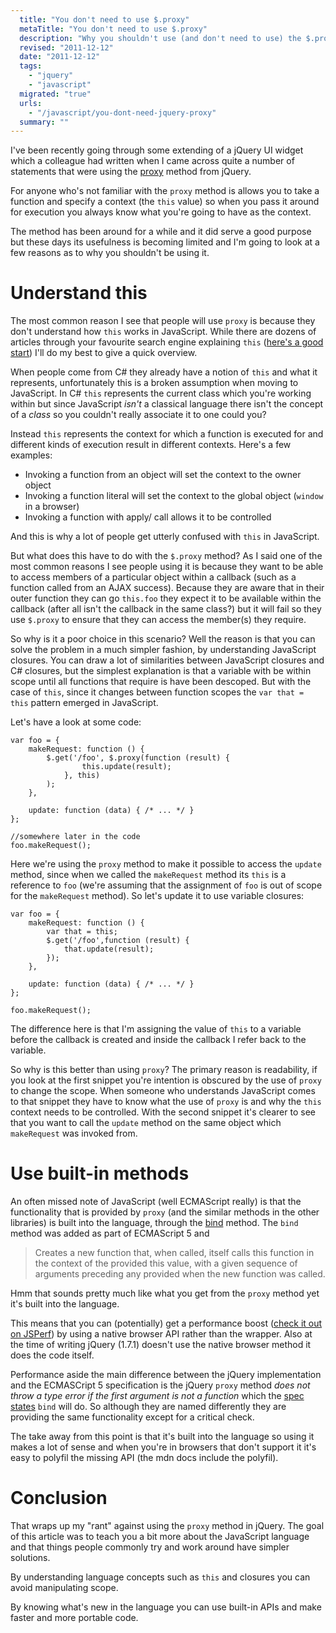 ```yaml
---
  title: "You don't need to use $.proxy"
  metaTitle: "You don't need to use $.proxy"
  description: "Why you shouldn't use (and don't need to use) the $.proxy method in jQuery"
  revised: "2011-12-12"
  date: "2011-12-12"
  tags: 
    - "jquery"
    - "javascript"
  migrated: "true"
  urls: 
    - "/javascript/you-dont-need-jquery-proxy"
  summary: ""
---
```

I've been recently going through some extending of a jQuery UI widget which a colleague had written when I came across quite a number of statements that were using the [proxy][1] method from jQuery.

For anyone who's not familiar with the `proxy` method is allows you to take a function and specify a context (the `this` value) so when you pass it around for execution you always know what you're going to have as the context.

The method has been around for a while and it did serve a good purpose but these days its usefulness is becoming limited and I'm going to look at a few reasons as to why you shouldn't be using it.

# Understand this

The most common reason I see that people will use `proxy` is because they don't understand how `this` works in JavaScript. While there are dozens of articles through your favourite search engine explaining `this` ([here's a good start][2]) I'll do my best to give a quick overview.

When people come from C# they already have a notion of `this` and what it represents, unfortunately this is a broken assumption when moving to JavaScript. In C# `this` represents the current class which you're working within but since JavaScript *isn't* a classical language there isn't the concept of a *class* so you couldn't really associate it to one could you?

Instead `this` represents the context for which a function is executed for and different kinds of execution result in different contexts. Here's a few examples:

* Invoking a function from an object will set the context to the owner object
* Invoking a function literal will set the context to the global object (`window` in a browser)
* Invoking a function with apply/ call allows it to be controlled

And this is why a lot of people get utterly confused with `this` in JavaScript.

But what does this have to do with the `$.proxy` method? As I said one of the most common reasons I see people using it is because they want to be able to access members of a particular object within a callback (such as a function called from an AJAX success). Because they are aware that in their outer function they can go `this.foo` they expect it to be available within the callback (after all isn't the callback in the same class?) but it will fail so they use `$.proxy` to ensure that they can access the member(s) they require.

So why is it a poor choice in this scenario? Well the reason is  that you can solve the problem in a much simpler fashion, by understanding JavaScript closures. You can draw a lot of similarities between JavaScript closures and C# closures, but the simplest explanation is that a variable with be within scope until all functions that require is have been descoped. But with the case of `this`, since it changes between function scopes the `var that = this` pattern emerged in JavaScript.

Let's have a look at some code:

    var foo = {
        makeRequest: function () {
            $.get('/foo', $.proxy(function (result) {
                    this.update(result);
                }, this)
            );
        },

        update: function (data) { /* ... */ }
    };

    //somewhere later in the code
    foo.makeRequest();

Here we're using the `proxy` method to make it possible to access the `update` method, since when we called the `makeRequest` method its `this` is a reference to `foo` (we're assuming that the assignment of `foo` is out of scope for the `makeRequest` method). So let's update it to use variable closures:

    var foo = {
        makeRequest: function () {
            var that = this;
            $.get('/foo',function (result) {
                that.update(result);
            });
        },

        update: function (data) { /* ... */ }
    };

    foo.makeRequest();

The difference here is that I'm assigning the value of `this` to a variable before the callback is created and inside the callback I refer back to the variable.

So why is this better than using `proxy`? The primary reason is readability, if you look at the first snippet you're intention is obscured by the use of `proxy` to change the scope. When someone who understands JavaScript comes to that snippet they have to know what the use of `proxy` is and why the `this` context needs to be controlled. With the second snippet it's clearer to see that you want to call the `update` method on the same object which `makeRequest` was invoked from.

# Use built-in methods

An often missed note of JavaScript (well ECMAScript really) is that the functionality that is provided by `proxy` (and the similar methods in the other libraries) is built into the language, through the [bind][3] method. The `bind` method was added as part of ECMAScript 5 and

 > Creates a new function that, when called, itself calls this function in the context of the provided this value, with a given sequence of arguments preceding any provided when the new function was called.

Hmm that sounds pretty much like what you get from the `proxy` method yet it's built into the language.

This means that you can (potentially) get a performance boost ([check it out on JSPerf][4]) by using a native browser API rather than the wrapper. Also at the time of writing jQuery (1.7.1) doesn't use the native browser method it does the code itself.

Performance aside the main difference between the jQuery implementation and the ECMASCript 5 specification is the jQuery `proxy` method *does not throw a type error if the first argument is not a function* which the [spec states][5] `bind` will do. So although they are named differently they are providing the same functionality except for a critical check.

The take away from this point is that it's built into the language so using it makes a lot of sense and when you're in browsers that don't support it it's easy to polyfil the missing API (the mdn docs include the polyfil).

# Conclusion

That wraps up my "rant" against using the `proxy` method in jQuery. The goal of this article was to teach you a bit more about the JavaScript language and that things people commonly try and work around have simpler solutions.

By understanding language concepts such as `this` and closures you can avoid manipulating scope.

By knowing what's new in the language you can use built-in APIs and make faster and more portable code.


  [1]: http://api.jquery.com/jQuery.proxy/
  [2]: http://javascriptweblog.wordpress.com/2010/08/30/understanding-javascripts-this/
  [3]: https://developer.mozilla.org/en/JavaScript/Reference/Global_Objects/Function/bind
  [4]: http://jsperf.com/bind-vs-jquery-proxy
  [5]: http://es5.github.com/#x15.3.4.5